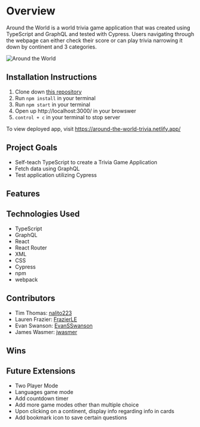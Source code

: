 # Overview
Around the World is a world trivia game application that was created using TypeScript and GraphQL and tested with Cypress. Users navigating through the webpage can either check their score or can play trivia narrowing it down by continent and 3 categories.

![Around the World](https://media.giphy.com/media/l3rlwVSPvDYkszLyaJ/giphy.gif)

## Installation Instructions
1. Clone down [this repository]('https://github.com/jwasmer/trivia')
1. Run `npm install` in your terminal
1. Run `npm start` in your terminal
1. Open up http://localhost:3000/ in your browswer
1. `control + c` in your terminal to stop server

To view deployed app, visit https://around-the-world-trivia.netlify.app/

## Project Goals
 * Self-teach TypeScript to create a Trivia Game Application
 * Fetch data using GraphQL
 * Test application utilizing Cypress

 ## Features

## Technologies Used
* TypeScript
* GraphQL
* React
* React Router
* XML
* CSS
* Cypress
* npm
* webpack

## Contributors 
* Tim Thomas: [nalito223]('https://github.com/nalito223/')
* Lauren Frazier: [FrazierLE]('https://github.com/FrazierLE')
* Evan Swanson: [EvanSSwanson]('https://github.com/EvanSSwanson')
* James Wasmer: [jwasmer]('https://github.com/jwasmer')

## Wins

## Future Extensions
* Two Player Mode
* Languages game mode
* Add countdown timer
* Add more game modes other than multiple choice 
* Upon clicking on a continent, display info regarding info in cards 
* Add bookmark icon to save certain questions 



